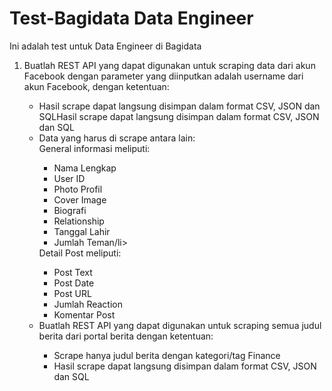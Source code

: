 # Test-Bagidata Data Engineer
Ini adalah test untuk Data Engineer di Bagidata

<ol>
<li>Buatlah REST API yang dapat digunakan untuk scraping data dari akun Facebook dengan parameter yang diinputkan adalah username dari akun Facebook, dengan ketentuan:</li>
  <ul>
  <li>Hasil scrape dapat langsung disimpan dalam format CSV, JSON dan SQLHasil scrape dapat langsung disimpan dalam format CSV, JSON dan  SQL</li>
  <li>Data yang harus di scrape antara lain:</li>
    General informasi meliputi:
    <ul>
    <li>Nama Lengkap</li>
    <li>User ID</li>
    <li>Photo Profil</li>
    <li>Cover Image</li>
    <li>Biografi</li>
    <li>Relationship</li>
    <li>Tanggal Lahir</li>
    <li>Jumlah Teman/li></ul>
    Detail Post meliputi:
    <ul>
    <li>Post Text</li>
    <li>Post Date</li>
    <li>Post URL</li>
    <li>Jumlah Reaction</li>
    <li>Komentar Post</li>
  </ul>

<li>Buatlah REST API yang dapat digunakan untuk scraping semua judul berita dari portal berita dengan ketentuan:</li>
<ul>
  <li>Scrape hanya judul berita dengan kategori/tag Finance</li>
  <li>Hasil scrape dapat langsung disimpan dalam format CSV, JSON dan SQL</li>
</ul>
</ol>
